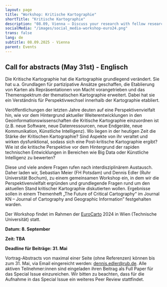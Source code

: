 ```yaml
---
layout: page
title: "Workshop: Kritische Kartographie"
shortTitle: "Kritische Kartographie"
description: "08.09, Vienna – Discuss your research with fellow researchers."
socialMedia: "/images/social_media-workshop-euro24.png"
trans: false
lang: de
subtitle: 08.09.2025 - Vienna
parent: Events
---
```


## Call for abstracts (May 31st) - Englisch

Die Kritische Kartographie hat die Kartographie grundlegend verändert. Sie hat u.a. Grundlagen für partizipative Ansätze geschaffen, die Etablierung von Karten als Repräsentationen von Macht vorangetrieben und das Themenspektrum der thematischen Kartographie erweitert. Dabei hat sie ein Verständnis für Perspektivwechsel innerhalb der Kartographie etabliert.

Veröffentlichungen der letzten Jahre deuten auf eine Perspektivenvielfalt hin, wie vor dem Hintergrund aktueller Weiterentwicklungen in den Geoinformationswissenschaften die Kritische Kartographie einzuordnen ist (z.B. neue Software, neue Datenressourcen, neue Endgeräte, neue Kommunikation, Künstliche Intelligenz). Wo liegen in der heutigen Zeit die Stärke der Kritischen Kartographie? Sind Aspekte von ihr veraltet und wirken dysfunktional, sodass sich eine Post-kritische Kartographie ergibt? Wie ist die kritische Perspektive vor dem Hintergrund der rapiden technischen Entwicklungen in Bereichen wie Big Data oder Künstliche Intelligenz zu bewerten?

Diese und viele andere Fragen rufen nach interdisziplinärem Austausch. Daher laden wir, Sebastian Meier (FH Potsdam) und Dennis Edler (Ruhr Universität Bochum), zu einem gemeinsamen Workshop ein, in dem wir die Perspektivenvielfalt ergründen und grundlegende Fragen rund um den aktuellen Stand kritischer Kartographie diskutierten wollen. Ergebnisse sollen in einem Themenheft „The Future of Critical Cartography“ im Journal KN – Journal of Cartography and Geographic Information” festgehalten warden.

Der Workshop findet im Rahmen der [EuroCarto](https://eurocarto2024.org/) 2024 in Wien (Technische Universität) statt.

**Datum: 8. September**

**Zeit: TBA**

**Deadline für Beiträge: 31. Mai**

Vortrag-Abstracts von maximal einer Seite (ohne Referenzen) können bis zum 31. Mai, via Email eingereicht werden: [dennis.edler@rub.de](dennis.edler@rub.de). Alle aktiven Teilnehmer:innen sind eingeladen ihren Beitrag als Full Paper für das Special Issue einzureichen. Wir bitten zu beachten, dass für die Aufnahme in das Special Issue ein weiteres Peer Review stattfindet.


